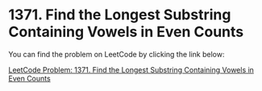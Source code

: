 # 1371. Find the Longest Substring Containing Vowels in Even Counts

You can find the problem on LeetCode by clicking the link below:

[LeetCode Problem: 1371. Find the Longest Substring Containing Vowels in Even Counts](https://leetcode.com/problems/find-the-longest-substring-containing-vowels-in-even-counts/description/?envType=daily-question&envId=2024-09-15)
